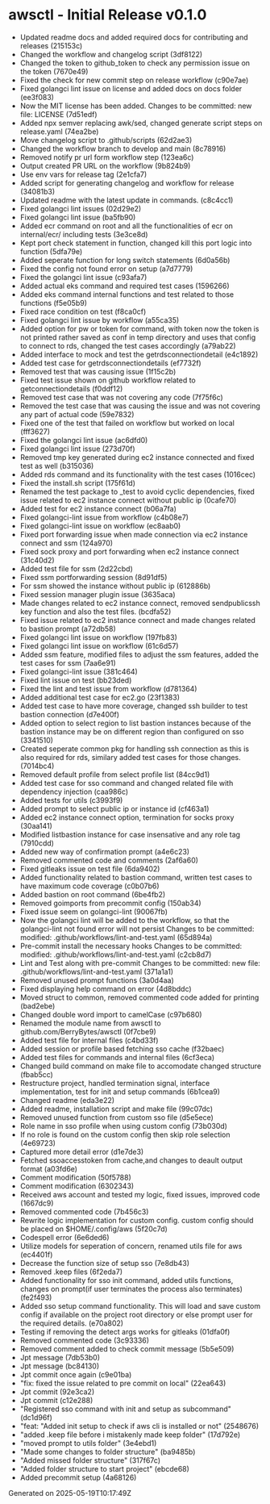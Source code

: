 # awsctl - Initial Release v0.1.0

- Updated readme docs and added required docs for contributing and releases (215153c)
- Changed the workflow and changelog script (3df8122)
- Changed the token to github_token to check any permission issue on the token (7670e49)
- Fixed the check for new commit step on release workflow (c90e7ae)
- Fixed golangci lint issue on license and added docs on docs folder (ee3f083)
- Now the MIT license has been added. Changes to be committed: new file: LICENSE (7d51edf)
- Added npx semver replacing awk/sed, changed generate script steps on release.yaml (74ea2be)
- Move changelog script to .github/scripts (62d2ae3)
- Changed the workflow branch to develop and main (8c78916)
- Removed notify pr url form workflow step (123ea6c)
- Output created PR URL on the workflow (9b824b9)
- Use env vars for release tag (2e1cfa7)
- Added script for generating changelog and workflow for release (34081b3)
- Updated readme with the latest update in commands. (c8c4cc1)
- Fixed golangci lint issues (02d29e2)
- Fixed golangci lint issue (ba5fb90)
- Added ecr command on root and all the functionalities of ecr on internal/ecr/ including tests (3e3ce8d)
- Kept port check statement in function, changed kill this port logic into function (5dfa79e)
- Added seperate function for long switch statements (6d0a56b)
- Fixed the config not found error on setup (a7d7779)
- Fixed the golangci lint issue (c93afa7)
- Added actual eks command and required test cases (1596266)
- Added eks command internal functions and test related to those functions (f5e05b9)
- Fixed race condition on test (f8ca0cf)
- Fixed golangci lint issue by workflow (a55ca35)
- Added option for pw or token for command, with token now the token is not printed rather saved as conf in temp directory and uses that config to connect to rds, changed the test cases accordingly (a79ab22)
- Added interface to mock and test the getrdsconnectiondetail (e4c1892)
- Added test case for getrdsconnectiondetails (ef7732f)
- Removed test that was causing issue (1f15c2b)
- Fixed test issue shown on github workflow related to getconnectiondetails (f0ddf12)
- Removed test case that was not covering any code (7f75f6c)
- Removed the test case that was causing the issue and was not covering any part of actual code (59e7832)
- Fixed one of the test that failed on workflow but worked on local (fff3627)
- Fixed the golangci lint issue (ac6dfd0)
- Fixed golangci lint issue (273d70f)
- Removed tmp key generated during ec2 instance connected and fixed test as well (b315036)
- Added rds command and its functionality with the test cases (1016cec)
- Fixed the install.sh script (175f61d)
- Renamed the test package to \_test to avoid cyclic dependencies, fixed issue related to ec2 instance connect without public ip (0cafe70)
- Added test for ec2 instance connect (b06a7fa)
- Fixed golangci-lint issue from workflow (c4b08e7)
- Fixed golangci-lint issue on workflow (ec8aab0)
- Fixed port forwarding issue when made connection via ec2 instance connect and ssm (124a970)
- Fixed sock proxy and port forwarding when ec2 instance connect (31c40d2)
- Added test file for ssm (2d22cbd)
- Fixed ssm portforwarding session (8d91df5)
- For ssm showed the instance without public ip (612886b)
- Fixed session manager plugin issue (3635aca)
- Made changes related to ec2 instance connect, removed sendpublicssh key function and also the test files. (bcdfa52)
- Fixed issue related to ec2 instance connect and made changes related to bastion prompt (a72db58)
- Fixed golangci lint issue on workflow (197fb83)
- Fixed golangci lint issue on workflow (61c6d57)
- Added ssm feature, modified files to adjust the ssm features, added the test cases for ssm (7aa6e91)
- Fixed golangci-lint issue (381c464)
- Fixed lint issue on test (bb23ded)
- Fixed the lint and test issue from workflow (d781364)
- Added additional test case for ec2.go (23f1383)
- Added test case to have more coverage, changed ssh builder to test bastion connection (d7e400f)
- Added option to select region to list bastion instances because of the bastion instance may be on different region than configured on sso (3341510)
- Created seperate common pkg for handling ssh connection as this is also required for rds, similary added test cases for those changes. (7014bc4)
- Removed default profile from select profile list (84cc9d1)
- Added test case for sso command and changed related file with dependency injection (caa986c)
- Added tests for utils (c3993f9)
- Added prompt to select public ip or instance id (cf463a1)
- Added ec2 instance connect option, termination for socks proxy (30aa141)
- Modified listbastion instance for case insensative and any role tag (7910cdd)
- Added new way of confirmation prompt (a4e6c23)
- Removed commented code and comments (2af6a60)
- Fixed gitleaks issue on test file (6da9402)
- Added functionality related to bastion command, written test cases to have maximum code coverage (c0b07b6)
- Added bastion on root command (6be4fb2)
- Removed goimports from precommit config (150ab34)
- Fixed issue seem on golangci-lint (90067fb)
- Now the golangci lint will be added to the workflow, so that the golangci-lint not found error will not persist Changes to be committed: modified: .github/workflows/lint-and-test.yaml (65d894a)
- Pre-commit install the necessary hooks Changes to be committed: modified: .github/workflows/lint-and-test.yaml (c2cb8d7)
- Lint and Test along with pre-commit Changes to be committed: new file: .github/workflows/lint-and-test.yaml (371a1a1)
- Removed unused prompt functions (3a0d4aa)
- Fixed displaying help command on error (4d8bddc)
- Moved struct to common, removed commented code added for printing (bad2ebe)
- Changed double word import to camelCase (c97b680)
- Renamed the module name from awsctl to github.com/BerryBytes/awsctl (0f7cbe9)
- Added test file for internal files (c4bd33f)
- Added session or profile based fetching sso cache (f32baec)
- Added test files for commands and internal files (6cf3eca)
- Changed build command on make file to accomodate changed structure (fbab5cc)
- Restructure project, handled termination signal, interface implementation, test for init and setup commands (6b1cea9)
- Changed readme (eda3e22)
- Added readme, installation script and make file (99c07dc)
- Removed unused function from custom sso file (d5e5ece)
- Role name in sso profile when using custom config (73b030d)
- If no role is found on the custom config then skip role selection (4e69723)
- Captured more detail error (d1e7de3)
- Fetched ssoaccesstoken from cache,and changes to deault output format (a03fd6e)
- Comment modification (50f5788)
- Comment modification (6302343)
- Received aws account and tested my logic, fixed issues, improved code (1667dc9)
- Removed commented code (7b456c3)
- Rewrite logic implementation for custom config. custom config should be placed on $HOME/.config/aws (5f20c7d)
- Codespell error (6e6ded6)
- Utilize models for seperation of concern, renamed utils file for aws (ec4401f)
- Decrease the function size of setup sso (7e8db43)
- Removed .keep files (6f2eda7)
- Added functionality for sso init command, added utils functions, changes on prompt(if user terminates the process also terminates) (fe2f493)
- Added sso setup command functionality. This will load and save custom config if available on the project root directory or else prompt user for the required details. (e70a802)
- Testing if removing the detect args works for gitleaks (01dfa0f)
- Removed commented code (3c93336)
- Removed comment added to check commit message (5b5e509)
- Jpt message (7db53b0)
- Jpt message (bc84130)
- Jpt commit once again (c9e01ba)
- "fix: fixed the issue related to pre commit on local" (22ea643)
- Jpt commit (92e3ca2)
- Jpt commit (c12e288)
- "Registered sso command with init and setup as subcommand" (dc1d96f)
- "feat: "Added init setup to check if aws cli is installed or not" (2548676)
- "added .keep file before i mistakenly made keep folder" (17d792e)
- "moved prompt to utils folder" (3e4ebd1)
- "Made some changes to folder structure" (ba9485b)
- "Added missed folder structure" (317f67c)
- "Added folder structure to start project" (ebcde68)
- Added precommit setup (4a68126)

Generated on 2025-05-19T10:17:49Z
